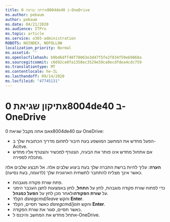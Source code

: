 ```yaml
---
title: תיקון שגיאת 0x8004de40 ב-OneDrive
ms.author: pebaum
author: pebaum
ms.date: 04/21/2020
ms.audience: ITPro
ms.topic: article
ms.service: o365-administration
ROBOTS: NOINDEX, NOFOLLOW
localization_priority: Normal
ms.assetid: ''
ms.openlocfilehash: b9bd6dff48f78063e3d47f5fe2f834f59eb9868a
ms.sourcegitcommit: c6692ce0fa1358ec3529e59ca0ecdfdea4cdc759
ms.translationtype: MT
ms.contentlocale: he-IL
ms.lasthandoff: 09/14/2020
ms.locfileid: "47745131"
---
```

# <a name="fix-0x8004de40-error-in-onedrive"></a>תיקון שגיאת 0x8004de40 ב-OneDrive

אם אתה מקבל שגיאת 0x8004de40 עם OneDrive:

- הפעל מחדש את המחשב המושפע בעת חיבור לתחום מדריך הכתובות שלך ב-Acitve.
- אם אתחול מחדש אינו פותר את הבעיה, הצטרף למכשיר והצטרף אליו מחדש מתכלת לספירה. 

**הערה**: עליך להיות ברשת החברה שלך בעת ביצוע שלבים אלה. אל תבצע שלבים אלה כאשר אינך מצליח להתחבר לתשתית הארגונית שלך (לדוגמה, בעת נסיעה). 

- פתח שורת פקודה מוגבהת. 
- כדי לפתוח שורת פקודה מוגבהת, לחץ על **התחל**, לחץ באמצעות לחצן העכבר הימני על **שורת הפקודה**ולאחר מכן לחץ על **הפעל כמנהל**.
- הקלד *dsregcmd/leave* והקש **Enter**.
- כאשר תסיים, הקלד *dsregcmd/join* והקש **Enter**.
- כאשר תסיים, סגור את שורת הפקודה.
- אתחל מחדש את המחשב והיכנס ל-OneDrive.